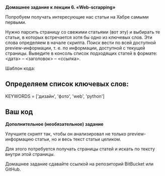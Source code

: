 **Домашнее задание к лекции 6. «Web-scrapping»**

Попробуем получать интересующие нас статьи на Хабре самыми первыми.

Нужно парсить страницу со свежими статьями (вот эту) и выбирать те статьи, в которых встречается хотя бы одно из ключевых слов. Эти слова определяем в начале скрипта. Поиск вести по всей доступной preview-информации, т. е. по информации, доступной с текущей страницы. Выведите в консоль список подходящих статей в формате: <дата> – <заголовок> – <ссылка>.

Шаблон кода:

## Определяем список ключевых слов:
KEYWORDS = ['дизайн', 'фото', 'web', 'python']

## Ваш код
**Дополнительное (необязательное) задание**

Улучшите скрипт так, чтобы он анализировал не только preview-информацию статьи, но и весь текст статьи целиком.

Для этого потребуется получать страницы статей и искать по тексту внутри этой страницы.

Домашнее задание сдавайте ссылкой на репозиторий BitBucket или GitHub.

